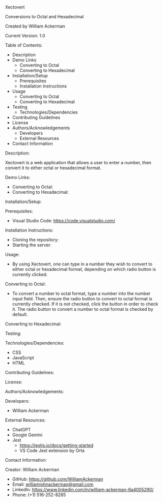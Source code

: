 Xectovert

Conversions to Octal and Hexadecimal

Created by William Ackerman

Current Version: 1.0

Table of Contents:
- Description
- Demo Links
    - Converting to Octal
    - Converting to Hexadecimal
- Installation/Setup
    - Prerequisites
    - Installation Instructions
- Usage
    - Converting to Octal
    - Converting to Hexadecimal
- Testing
    - Technologies/Dependencies
- Contributing Guidelines
- License
- Authors/Acknowledgements
    - Developers
    - External Resources
- Contact Information

Description:

Xectovert is a web application that allows a user to enter a number, then convert it to either octal or hexadecimal format.

Demo Links:
- Converting to Octal:
- Converting to Hexadecimal:

Installation/Setup:

Prerequisites:
- Visual Studio Code: https://code.visualstudio.com/

Installation Instructions:
- Cloning the repository:
- Starting the server:

Usage:

- By using Xectovert, one can type in a number they wish to convert to either octal or hexadecimal format, depending on which radio button is currently clicked.

Converting to Octal:
- To convert a number to octal format, type a number into the number input field. Then, ensure the radio button to convert to octal format is currently checked. If it is not checked, click the button in order to check it. The radio button to convert a number to octal format is checked by default.

Converting to Hexadecimal:


Testing:

Technologies/Dependencies:
- CSS
- JavaScript
- HTML

Contributing Guidelines:

License:

Authors/Acknowledgements:

Developers:
- William Ackerman

External Resources:
- ChatGPT
- Google Gemini
- Jest
    - https://jestjs.io/docs/getting-started
    - VS Code Jest extension by Orta

Contact Information:

Creator: William Ackerman
- GitHub: https://github.com/WilliamAckerman
- Email: williamjohnackerman@gmail.com
- LinkedIn: https://www.linkedin.com/in/william-ackerman-6a4005290/
- Phone: (+1) 516-252-8285